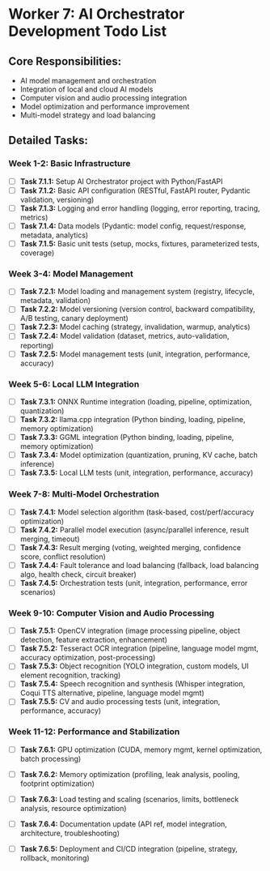 # Worker 7: AI Orchestrator Development Todo List

## Core Responsibilities:
- AI model management and orchestration
- Integration of local and cloud AI models
- Computer vision and audio processing integration
- Model optimization and performance improvement
- Multi-model strategy and load balancing

## Detailed Tasks:

### Week 1-2: Basic Infrastructure
- [ ] **Task 7.1.1:** Setup AI Orchestrator project with Python/FastAPI
- [ ] **Task 7.1.2:** Basic API configuration (RESTful, FastAPI router, Pydantic validation, versioning)
- [ ] **Task 7.1.3:** Logging and error handling (logging, error reporting, tracing, metrics)
- [ ] **Task 7.1.4:** Data models (Pydantic: model config, request/response, metadata, analytics)
- [ ] **Task 7.1.5:** Basic unit tests (setup, mocks, fixtures, parameterized tests, coverage)

### Week 3-4: Model Management
- [ ] **Task 7.2.1:** Model loading and management system (registry, lifecycle, metadata, validation)
- [ ] **Task 7.2.2:** Model versioning (version control, backward compatibility, A/B testing, canary deployment)
- [ ] **Task 7.2.3:** Model caching (strategy, invalidation, warmup, analytics)
- [ ] **Task 7.2.4:** Model validation (dataset, metrics, auto-validation, reporting)
- [ ] **Task 7.2.5:** Model management tests (unit, integration, performance, accuracy)

### Week 5-6: Local LLM Integration
- [ ] **Task 7.3.1:** ONNX Runtime integration (loading, pipeline, optimization, quantization)
- [ ] **Task 7.3.2:** llama.cpp integration (Python binding, loading, pipeline, memory optimization)
- [ ] **Task 7.3.3:** GGML integration (Python binding, loading, pipeline, memory optimization)
- [ ] **Task 7.3.4:** Model optimization (quantization, pruning, KV cache, batch inference)
- [ ] **Task 7.3.5:** Local LLM tests (unit, integration, performance, accuracy)

### Week 7-8: Multi-Model Orchestration
- [ ] **Task 7.4.1:** Model selection algorithm (task-based, cost/perf/accuracy optimization)
- [ ] **Task 7.4.2:** Parallel model execution (async/parallel inference, result merging, timeout)
- [ ] **Task 7.4.3:** Result merging (voting, weighted merging, confidence score, conflict resolution)
- [ ] **Task 7.4.4:** Fault tolerance and load balancing (fallback, load balancing algo, health check, circuit breaker)
- [ ] **Task 7.4.5:** Orchestration tests (unit, integration, performance, error scenarios)

### Week 9-10: Computer Vision and Audio Processing
- [ ] **Task 7.5.1:** OpenCV integration (image processing pipeline, object detection, feature extraction, enhancement)
- [ ] **Task 7.5.2:** Tesseract OCR integration (pipeline, language model mgmt, accuracy optimization, post-processing)
- [ ] **Task 7.5.3:** Object recognition (YOLO integration, custom models, UI element recognition, tracking)
- [ ] **Task 7.5.4:** Speech recognition and synthesis (Whisper integration, Coqui TTS alternative, pipeline, language model mgmt)
- [ ] **Task 7.5.5:** CV and audio processing tests (unit, integration, performance, accuracy)

### Week 11-12: Performance and Stabilization
- [ ] **Task 7.6.1:** GPU optimization (CUDA, memory mgmt, kernel optimization, batch processing)
- [ ] **Task 7.6.2:** Memory optimization (profiling, leak analysis, pooling, footprint optimization)
- [ ] **Task 7.6.3:** Load testing and scaling (scenarios, limits, bottleneck analysis, resource optimization)
- [ ] **Task 7.6.4:** Documentation update (API ref, model integration, architecture, troubleshooting)
- [ ] **Task 7.6.5:** Deployment and CI/CD integration (pipeline, strategy, rollback, monitoring)

